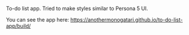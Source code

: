To-do list app. Tried to make styles similar to Persona 5 UI.

You can see the app here:
https://anothermonogatari.github.io/to-do-list-app/build/
